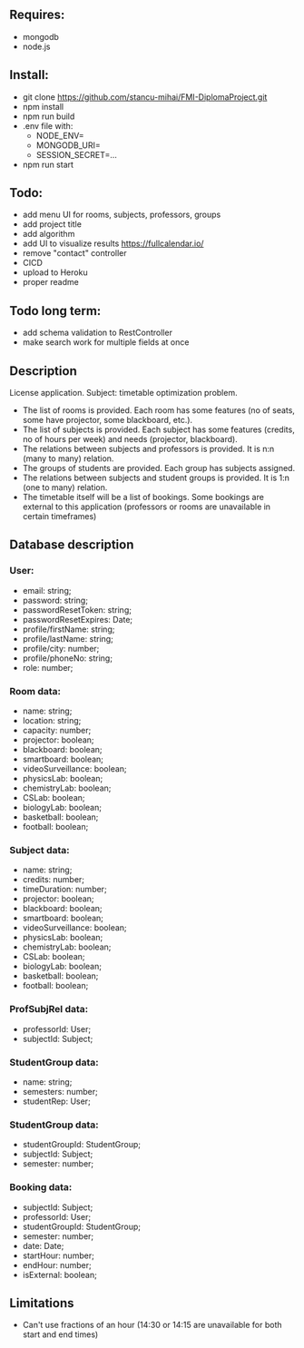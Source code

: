 ## Requires:

- mongodb
- node.js

## Install:

- git clone https://github.com/stancu-mihai/FMI-DiplomaProject.git
- npm install
- npm run build
- .env file with:
  -  NODE_ENV=
  -  MONGODB_URI=
  -  SESSION_SECRET=...
- npm run start

## Todo:
- add menu UI for rooms, subjects, professors, groups
- add project title
- add algorithm
- add UI to visualize results https://fullcalendar.io/
- remove "contact" controller
- CICD
- upload to Heroku
- proper readme
## Todo long term:
- add schema validation to RestController
- make search work for multiple fields at once

## Description

License application. Subject: timetable optimization problem.
- The list of rooms is provided. Each room has some features (no of seats, some have projector, some blackboard, etc.).
- The list of subjects is provided. Each subject has some features (credits, no of hours per week) and needs (projector, blackboard).
- The relations between subjects and professors is provided. It is n:n (many to many) relation.
- The groups of students are provided. Each group has subjects assigned.
- The relations between subjects and student groups is provided. It is 1:n (one to many) relation.
- The timetable itself will be a list of bookings. Some bookings are external to this application (professors or rooms are unavailable in certain timeframes)

## Database description

### User:
- email: string;
- password: string;
- passwordResetToken: string;
- passwordResetExpires: Date;
- profile/firstName: string;
- profile/lastName: string;
- profile/city: number;
- profile/phoneNo: string;
- role: number;

### Room data:
- name: string;
- location: string;
- capacity: number;    
- projector: boolean;
- blackboard: boolean; 
- smartboard: boolean; 
- videoSurveillance: boolean;
- physicsLab: boolean;
- chemistryLab: boolean;
- CSLab: boolean;
- biologyLab: boolean;
- basketball: boolean;
- football: boolean;

### Subject data:
- name: string;
- credits: number;
- timeDuration: number;
- projector: boolean;
- blackboard: boolean; 
- smartboard: boolean; 
- videoSurveillance: boolean;
- physicsLab: boolean;
- chemistryLab: boolean;
- CSLab: boolean;
- biologyLab: boolean;
- basketball: boolean;
- football: boolean;

### ProfSubjRel data:
- professorId: User;
- subjectId: Subject;

### StudentGroup data:
- name: string;
- semesters: number;
- studentRep: User;

### StudentGroup data:
- studentGroupId: StudentGroup;
- subjectId: Subject;
- semester: number;

### Booking data:
- subjectId: Subject;
- professorId: User;
- studentGroupId: StudentGroup;
- semester: number;
- date: Date;
- startHour: number;
- endHour: number;
- isExternal: boolean;

## Limitations
- Can't use fractions of an hour (14:30 or 14:15 are unavailable for both start and end times)